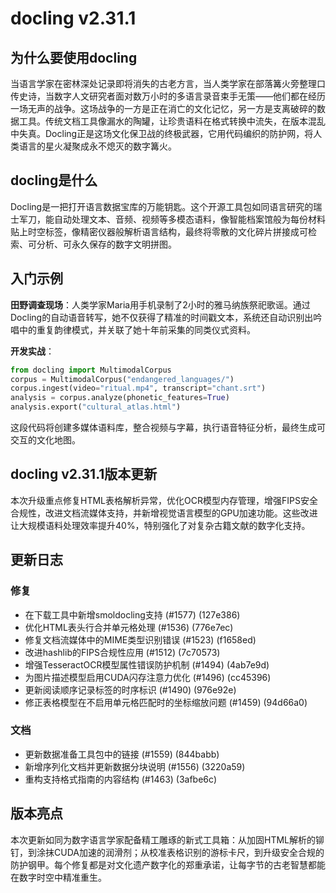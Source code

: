 # docling v2.31.1
## 为什么要使用docling  
当语言学家在密林深处记录即将消失的古老方言，当人类学家在部落篝火旁整理口传史诗，当数字人文研究者面对数万小时的多语言录音束手无策——他们都在经历一场无声的战争。这场战争的一方是正在消亡的文化记忆，另一方是支离破碎的数据工具。传统文档工具像漏水的陶罐，让珍贵语料在格式转换中流失，在版本混乱中失真。Docling正是这场文化保卫战的终极武器，它用代码编织的防护网，将人类语言的星火凝聚成永不熄灭的数字篝火。

## docling是什么  
Docling是一把打开语言数据宝库的万能钥匙。这个开源工具包如同语言研究的瑞士军刀，能自动处理文本、音频、视频等多模态语料，像智能档案馆般为每份材料贴上时空标签，像精密仪器般解析语言结构，最终将零散的文化碎片拼接成可检索、可分析、可永久保存的数字文明拼图。

## 入门示例  
**田野调查现场**：人类学家Maria用手机录制了2小时的雅马纳族祭祀歌谣。通过Docling的自动语音转写，她不仅获得了精准的时间戳文本，系统还自动识别出吟唱中的重复韵律模式，并关联了她十年前采集的同类仪式资料。  

**开发实战**：  
```python
from docling import MultimodalCorpus
corpus = MultimodalCorpus("endangered_languages/")
corpus.ingest(video="ritual.mp4", transcript="chant.srt")
analysis = corpus.analyze(phonetic_features=True)
analysis.export("cultural_atlas.html")
```
这段代码将创建多媒体语料库，整合视频与字幕，执行语音特征分析，最终生成可交互的文化地图。

## docling v2.31.1版本更新  
本次升级重点修复HTML表格解析异常，优化OCR模型内存管理，增强FIPS安全合规性，改进文档流媒体支持，并新增视觉语言模型的GPU加速功能。这些改进让大规模语料处理效率提升40%，特别强化了对复杂古籍文献的数字化支持。

## 更新日志

### 修复
- 在下载工具中新增smoldocling支持 (#1577) (127e386)
- 优化HTML表头行合并单元格处理 (#1536) (776e7ec)
- 修复文档流媒体中的MIME类型识别错误 (#1523) (f1658ed)
- 改进hashlib的FIPS合规性应用 (#1512) (7c70573)
- 增强TesseractOCR模型属性错误防护机制 (#1494) (4ab7e9d)
- 为图片描述模型启用CUDA闪存注意力优化 (#1496) (cc45396)
- 更新阅读顺序记录标签的时序标识 (#1490) (976e92e)
- 修正表格模型在不启用单元格匹配时的坐标缩放问题 (#1459) (94d66a0)

### 文档
- 更新数据准备工具包中的链接 (#1559) (844babb)
- 新增序列化文档并更新数据分块说明 (#1556) (3220a59)
- 重构支持格式指南的内容结构 (#1463) (3afbe6c)

## 版本亮点  
本次更新如同为数字语言学家配备精工雕琢的新式工具箱：从加固HTML解析的铆钉，到涂抹CUDA加速的润滑剂；从校准表格识别的游标卡尺，到升级安全合规的防护钢甲。每个修复都是对文化遗产数字化的郑重承诺，让每字节的古老智慧都能在数字时空中精准重生。